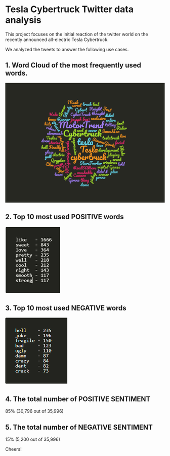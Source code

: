 # Tesla Cybertruck Twitter data analysis
This project focuses on the initial reaction of the twitter world on the recently announced all-electric Tesla Cybertruck.

We analyzed the tweets to answer the following use cases.
## 1. Word Cloud of the most frequently used words.

![alt text](https://github.com/milindjagre/teslacybertruck/blob/master/cybertruck-wordcloud.png)


## 2. Top 10 most used POSITIVE words

![alt text](https://github.com/milindjagre/teslacybertruck/blob/master/cybertruck_most_used_positive_words.PNG)


## 3. Top 10 most used NEGATIVE words

![alt text](https://github.com/milindjagre/teslacybertruck/blob/master/cybertruck_most_used_negative_words.PNG)

## 4. The total number of POSITIVE SENTIMENT

85% (30,796 out of 35,996)

## 5. The total number of NEGATIVE SENTIMENT

15% (5,200 out of 35,996)

Cheers!
